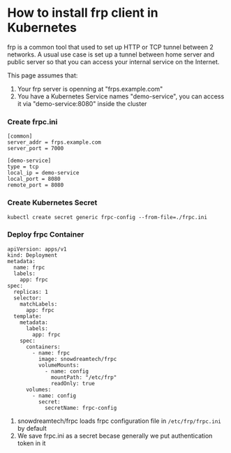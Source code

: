 # How to install frp client in Kubernetes

frp is a common tool that used to set up HTTP or TCP tunnel between 2 networks. A usual use case is set up a tunnel between home server and public server so that you can access your internal service on the Internet.

This page assumes that:  
1. Your frp server is openning at "frps.example.com"  
2. You have a Kubernetes Service names "demo-service", you can access it via "demo-service:8080" inside the cluster

### Create frpc.ini

```text
[common]
server_addr = frps.example.com
server_port = 7000

[demo-service]
type = tcp
local_ip = demo-service
local_port = 8080
remote_port = 8080
```

### Create Kubernetes Secret

```text
kubectl create secret generic frpc-config --from-file=./frpc.ini
```

### Deploy frpc Container

```text
apiVersion: apps/v1
kind: Deployment
metadata:
  name: frpc
  labels:
    app: frpc
spec:
  replicas: 1
  selector:
    matchLabels:
      app: frpc
  template:
    metadata:
      labels:
        app: frpc
    spec:
      containers:
        - name: frpc
          image: snowdreamtech/frpc
          volumeMounts:
            - name: config
              mountPath: "/etc/frp"
              readOnly: true
      volumes:
        - name: config
          secret:
            secretName: frpc-config
```



1. snowdreamtech/frpc loads frpc configuration file in `/etc/frp/frpc.ini` by default
2. We save frpc.ini as a secret becase generally we put authentication token in it



